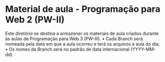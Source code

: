 # Material de aula - Programação para Web 2 (PW-II)
Este diretório se destina a armazenar os materiais de aula criados durante às aulas de Programação para Web 3 (PW-III). 
• Cada Branch será nomeada pela data em que a aula ocorreu e terá os arquivos a aula do dia; 
• Os nomes da Branch será no padrão de data internacional (YYYY-MM-dd).
